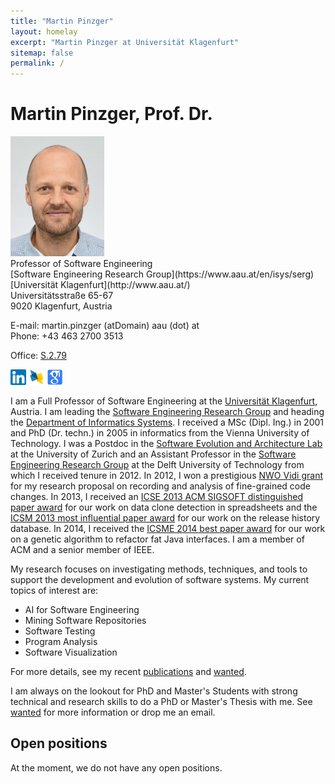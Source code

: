 ```yaml
---
title: "Martin Pinzger"
layout: homelay
excerpt: "Martin Pinzger at Universität Klagenfurt"
sitemap: false
permalink: /
---
```


# Martin Pinzger, Prof. Dr.

<div class="row">
<div class="col-sm-3">
<img src="images/MartinPinzgerDec2021.jpeg" alt="Martin Pinzger" width="150" />
</div>
<div class="col-sm-7">
Professor of Software Engineering <br />
[Software Engineering Research Group](https://www.aau.at/en/isys/serg) <br />
[Universität Klagenfurt](http://www.aau.at/) <br/>
Universitätsstraße 65-67<br/>
9020 Klagenfurt, Austria <br />

E-mail: martin.pinzger (atDomain) aau (dot) at <br/>
Phone: +43 463 2700 3513 <br />
<!--Fax: +43 463 2700 99 3513 <br /> -->
Office: [S.2.79](https://campusplan.aau.at/?campus=1&q=S.2.79) <br />

<a href="http://www.linkedin.com/in/martinpinzger"><img src="images/linkedin.png" height="25" border="0" alt="View Martin Pinzger's profile on LinkedIn" /></a> <a href="http://dblp.uni-trier.de/pers/hd/p/Pinzger_0001:Martin"><img src="images/dblp.jpg" height="25" border="0" alt="View Martin Pinzger's publications on DBLP" /></a>
<a href="http://scholar.google.com/citations?user=MTZ0l60AAAAJ&hl=en"><img src="images/google.png" height="25" border="0" alt="View Martin Pinzger's publications on Google Scholar" /></a>
</div>
</div>

I am a Full Professor of Software Engineering at the [Universität Klagenfurt](http://www.aau.at/), Austria. I am leading the [Software Engineering Research Group](https://www.aau.at/en/isys/serg) and heading the [Department of Informatics Systems](https://www.aau.at/en/isys/). I received a MSc (Dipl. Ing.) in 2001 and PhD (Dr. techn.) in 2005 in informatics from the Vienna University of Technology. I was a Postdoc in the [Software Evolution and Architecture Lab](https://www.ifi.uzh.ch/en/seal.html) at the University of Zurich and an Assistant Professor in the [Software Engineering Research Group](https://se.ewi.tudelft.nl/) at the Delft University of Technology from which I received tenure in 2012. In 2012, I won a prestigious [NWO Vidi grant](http://www.nwo.nl/en/news-and-events/news/2012/NWO+awards+Vidi+grants+to+94+top+researchers.html) for my research proposal on recording and analysis of fine-grained code changes. In 2013, I received an [ICSE 2013 ACM SIGSOFT distinguished paper award](http://2013.icse-conferences.org/content/icse2013-awards.html) for our work on data clone detection in spreadsheets and the [ICSM 2013 most influential paper award](http://icsm2013.tue.nl/AwardWinners/index.html) for our work on the release history database. In 2014, I received the [ICSME 2014 best paper award](http://www.icsme.org/2014) for our work on a genetic algorithm to refactor fat Java interfaces. I am a member of ACM and a senior member of IEEE.

My research focuses on investigating methods, techniques, and tools to support the development and evolution of software systems. My current topics of interest are:

* AI for Software Engineering
* Mining Software Repositories
* Software Testing
* Program Analysis
* Software Visualization

For more details, see my recent [publications](publications) and [wanted](wanted). 

I am always on the lookout for PhD and Master's Students with strong technical and research skills to do a PhD or Master's Thesis with me. See [wanted](wanted) for more information or drop me an email.


## Open positions 
At the moment, we do not have any open positions.

<!-- We have the following open positions for PhD students in software engineering: 
* [1 PhD Student for Change Impact Analysis in Microservice-based  Systems](/wanted/openpositions) -->
<!-- * [1 PhD Student for Program Analysis using Formal Methods](/wanted/openpositions#phd-student-for-program-analysis-using-formal-methods) -->


<!--
#### ERRoSS
I am co-organizing the [1st International Workshop on Engineering Resilient Robot Software Systems](https://www.erross.org/) (ERRoSS) co-located with [IRC 2020](http://irc.asia.edu.tw/2020). Both, IRC 2020 and ERRoSS 2020 will be held online on **November 9-11th, 2020**. Check our web-site for more information.

#### VST 2023
I am co-organizing the [6th Workshop on Validation, Analysis and Evolution of Software Tests](https://vstworkshop.github.io/vst2023/) (VST 2023) co-located with [SANER 2023](https://saner2023.must.edu.mo/). It will take place online on March 21st, 2023. 
-->
